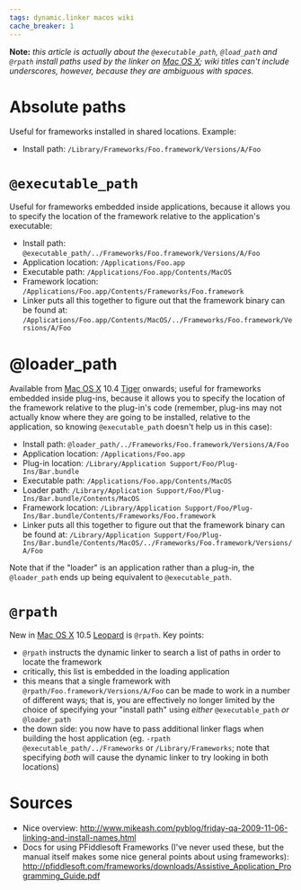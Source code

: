 ```yaml
---
tags: dynamic.linker macos wiki
cache_breaker: 1
---
```


**Note:** _this article is actually about the `@executable_path`, `@load_path` and `@rpath` install paths used by the linker on [Mac OS X](/wiki/Mac_OS_X); wiki titles can't include underscores, however, because they are ambiguous with spaces._

# Absolute paths

Useful for frameworks installed in shared locations. Example:

-   Install path: `/Library/Frameworks/Foo.framework/Versions/A/Foo`

# `@executable_path`

Useful for frameworks embedded inside applications, because it allows you to specify the location of the framework relative to the application's executable:

-   Install path: `@executable_path/../Frameworks/Foo.framework/Versions/A/Foo`
-   Application location: `/Applications/Foo.app`
-   Executable path: `/Applications/Foo.app/Contents/MacOS`
-   Framework location: `/Applications/Foo.app/Contents/Frameworks/Foo.framework`
-   Linker puts all this together to figure out that the framework binary can be found at: `/Applications/Foo.app/Contents/MacOS/../Frameworks/Foo.framework/Versions/A/Foo`

# @loader_path

Available from [Mac OS X](/wiki/Mac_OS_X) 10.4 [Tiger](/wiki/Tiger) onwards; useful for frameworks embedded inside plug-ins, because it allows you to specify the location of the framework relative to the plug-in's code (remember, plug-ins may not actually know where they are going to be installed, relative to the application, so knowing `@executable_path` doesn't help us in this case):

-   Install path: `@loader_path/../Frameworks/Foo.framework/Versions/A/Foo`
-   Application location: `/Applications/Foo.app`
-   Plug-in location: `/Library/Application Support/Foo/Plug-Ins/Bar.bundle`
-   Executable path: `/Applications/Foo.app/Contents/MacOS`
-   Loader path: `/Library/Application Support/Foo/Plug-Ins/Bar.bundle/Contents/MacOS`
-   Framework location: `/Library/Application Support/Foo/Plug-Ins/Bar.bundle/Contents/Frameworks/Foo.framework`
-   Linker puts all this together to figure out that the framework binary can be found at: `/Library/Application Support/Foo/Plug-Ins/Bar.bundle/Contents/MacOS/../Frameworks/Foo.framework/Versions/A/Foo`

Note that if the "loader" is an application rather than a plug-in, the `@loader_path` ends up being equivalent to `@executable_path`.

# `@rpath`

New in [Mac OS X](/wiki/Mac_OS_X) 10.5 [Leopard](/wiki/Leopard) is `@rpath`. Key points:

-   `@rpath` instructs the dynamic linker to search a list of paths in order to locate the framework
-   critically, this list is embedded in the loading application
-   this means that a single framework with `@rpath/Foo.framework/Versions/A/Foo` can be made to work in a number of different ways; that is, you are effectively no longer limited by the choice of specifying your "install path" using _either_ `@executable_path` _or_ `@loader_path`
-   the down side: you now have to pass additional linker flags when building the host application (eg. `-rpath @executable_path/../Frameworks` or `/Library/Frameworks`; note that specifying _both_ will cause the dynamic linker to try looking in both locations)

# Sources

-   Nice overview: <http://www.mikeash.com/pyblog/friday-qa-2009-11-06-linking-and-install-names.html>
-   Docs for using PFiddlesoft Frameworks (I've never used these, but the manual itself makes some nice general points about using frameworks): <http://pfiddlesoft.com/frameworks/downloads/Assistive_Application_Programming_Guide.pdf>
